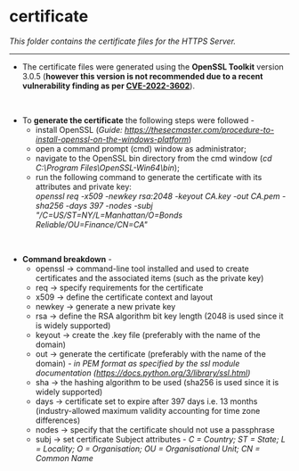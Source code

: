 # certificate #

*This folder contains the certificate files for the HTTPS Server.*
<br />

---------------
* The certificate files were generated using the **OpenSSL Toolkit** version 3.0.5 (**however this version is not recommended due to a recent vulnerability finding as per [CVE-2022-3602](https://nvd.nist.gov/vuln/detail/CVE-2022-3602)**).
<br />

*  To **generate the certificate** the following steps were followed -
    * install OpenSSL (*Guide: https://thesecmaster.com/procedure-to-install-openssl-on-the-windows-platform*)
    * open a command prompt (cmd) window as administrator;
    * navigate to the OpenSSL bin directory from the cmd window (*cd C:\Program Files\OpenSSL-Win64\bin*);
    * run the following command to generate the certificate with its attributes and private key:  
      *openssl req -x509 -newkey rsa:2048 -keyout CA.key -out CA.pem -sha256 -days 397 -nodes -subj "/C=US/ST=NY/L=Manhattan/O=Bonds Reliable/OU=Finance/CN=CA"*
<br />

* **Command breakdown** -
    *  openssl -> command-line tool installed and used to create certificates and the associated items (such as the private key)
    *  req -> 	specify requirements for the certificate
    *  x509 -> define the certificate context and layout
    *  newkey -> generate a new private key
    *  rsa -> define the RSA algorithm bit key length (2048 is used since it is widely supported)
    *  keyout -> create the .key file (preferably with the name of the domain)
    *  out -> generate the certificate (preferably with the name of the domain) - *in PEM format as specified by the ssl module documentation (https://docs.python.org/3/library/ssl.html)*
    *  sha -> the hashing algorithm to be used (sha256 is used since it is widely supported)
    *  days -> certificate set to expire after 397 days i.e. 13 months (industry-allowed maximum validity accounting for time zone differences)
    *  nodes -> specify that the certificate should not use a passphrase
    *  subj -> set certificate Subject attributes - *C = Country; ST = State; L = Locality; O = Organisation; OU = Organisational Unit; CN = Common Name*
